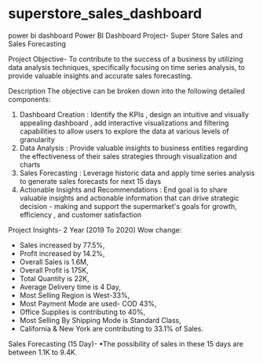 # superstore_sales_dashboard
power bi dashboard
Power BI Dashboard Project- Super Store Sales and Sales Forecasting

Project Objective-
To contribute to the success of a business by utilizing data analysis techniques, specifically focusing on time series analysis, to provide valuable insights and accurate sales forecasting.

Description 
The objective can be broken down into the following detailed components: 
1. Dashboard Creation : Identify the KPIs , design an intuitive and visually appealing dashboard , add interactive visualizations and filtering capabilities to allow users to explore the data at various levels of granularity
2. Data Analysis : Provide valuable insights to business entities regarding the effectiveness of their sales strategies through  visualization and charts
3. Sales Forecasting : Leverage historic data and apply time series analysis to generate sales forecasts for next 15 days
4. Actionable Insights and Recommendations : End goal is to share valuable insights and actionable information that can drive strategic decision - making and support the supermarket's goals for growth, efficiency  , and customer satisfaction
   
Project Insights- 2 Year (2019 To 2020)
Wow change: 
* Sales increased by 77.5%, 
* Profit increased by 14.2%, 
* Overall Sales is 1.6M,
* Overall Profit is 175K,
* Total Quantity is 22K,
* Average Delivery time is 4 Day,
* Most Selling Region is West-33%,
* Most Payment Mode are used- COD 43%,
* Office Supplies is contributing to 40%,
* Most Selling By Shipping Mode is Standard Class,
* California & New York are contributing to 33.1% of Sales.

Sales Forecasting (15 Day)-
•The possibility of sales in these 15 days are between 1.1K to 9.4K.
